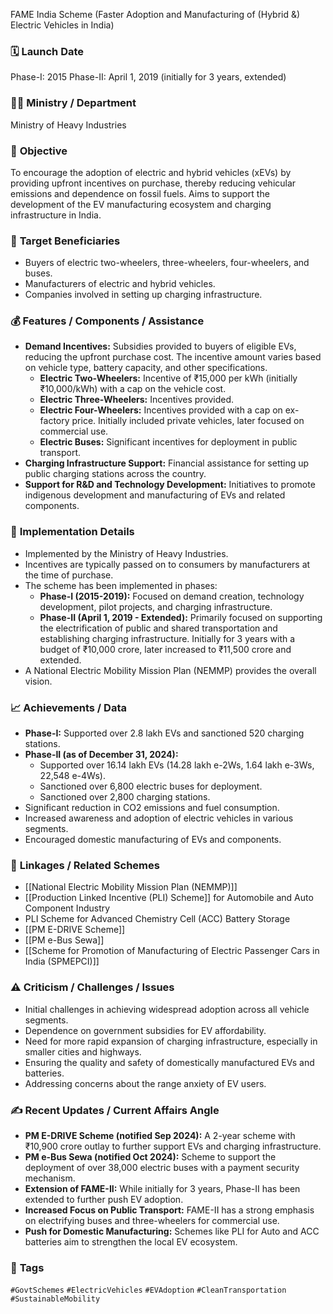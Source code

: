 
FAME India Scheme (Faster Adoption and Manufacturing of (Hybrid &) Electric Vehicles in India)

### 🗓️ **Launch Date**
Phase-I: 2015
Phase-II: April 1, 2019 (initially for 3 years, extended)

### 🧑‍🏫 **Ministry / Department**
Ministry of Heavy Industries

### 🎯 **Objective**
To encourage the adoption of electric and hybrid vehicles (xEVs) by providing upfront incentives on purchase, thereby reducing vehicular emissions and dependence on fossil fuels. Aims to support the development of the EV manufacturing ecosystem and charging infrastructure in India.

### 👥 **Target Beneficiaries**
- Buyers of electric two-wheelers, three-wheelers, four-wheelers, and buses.
- Manufacturers of electric and hybrid vehicles.
- Companies involved in setting up charging infrastructure.

### 💰 **Features / Components / Assistance**
- **Demand Incentives:** Subsidies provided to buyers of eligible EVs, reducing the upfront purchase cost. The incentive amount varies based on vehicle type, battery capacity, and other specifications.
    - **Electric Two-Wheelers:** Incentive of ₹15,000 per kWh (initially ₹10,000/kWh) with a cap on the vehicle cost.
    - **Electric Three-Wheelers:** Incentives provided.
    - **Electric Four-Wheelers:** Incentives provided with a cap on ex-factory price. Initially included private vehicles, later focused on commercial use.
    - **Electric Buses:** Significant incentives for deployment in public transport.
- **Charging Infrastructure Support:** Financial assistance for setting up public charging stations across the country.
- **Support for R&D and Technology Development:** Initiatives to promote indigenous development and manufacturing of EVs and related components.

### 📍 **Implementation Details**
- Implemented by the Ministry of Heavy Industries.
- Incentives are typically passed on to consumers by manufacturers at the time of purchase.
- The scheme has been implemented in phases:
    - **Phase-I (2015-2019):** Focused on demand creation, technology development, pilot projects, and charging infrastructure.
    - **Phase-II (April 1, 2019 - Extended):** Primarily focused on supporting the electrification of public and shared transportation and establishing charging infrastructure. Initially for 3 years with a budget of ₹10,000 crore, later increased to ₹11,500 crore and extended.
- A National Electric Mobility Mission Plan (NEMMP) provides the overall vision.

### 📈 **Achievements / Data**
- **Phase-I:** Supported over 2.8 lakh EVs and sanctioned 520 charging stations.
- **Phase-II (as of December 31, 2024):**
    - Supported over 16.14 lakh EVs (14.28 lakh e-2Ws, 1.64 lakh e-3Ws, 22,548 e-4Ws).
    - Sanctioned over 6,800 electric buses for deployment.
    - Sanctioned over 2,800 charging stations.
- Significant reduction in CO2 emissions and fuel consumption.
- Increased awareness and adoption of electric vehicles in various segments.
- Encouraged domestic manufacturing of EVs and components.

### 🧩 **Linkages / Related Schemes**
- [[National Electric Mobility Mission Plan (NEMMP)]]
- [[Production Linked Incentive (PLI) Scheme]] for Automobile and Auto Component Industry
- PLI Scheme for Advanced Chemistry Cell (ACC) Battery Storage
- [[PM E-DRIVE Scheme]]
- [[PM e-Bus Sewa]]
- [[Scheme for Promotion of Manufacturing of Electric Passenger Cars in India (SPMEPCI)]]

### ⚠️ **Criticism / Challenges / Issues**
- Initial challenges in achieving widespread adoption across all vehicle segments.
- Dependence on government subsidies for EV affordability.
- Need for more rapid expansion of charging infrastructure, especially in smaller cities and highways.
- Ensuring the quality and safety of domestically manufactured EVs and batteries.
- Addressing concerns about the range anxiety of EV users.

### ✍️ **Recent Updates / Current Affairs Angle**
- **PM E-DRIVE Scheme (notified Sep 2024):** A 2-year scheme with ₹10,900 crore outlay to further support EVs and charging infrastructure.
- **PM e-Bus Sewa (notified Oct 2024):** Scheme to support the deployment of over 38,000 electric buses with a payment security mechanism.
- **Extension of FAME-II:** While initially for 3 years, Phase-II has been extended to further push EV adoption.
- **Increased Focus on Public Transport:** FAME-II has a strong emphasis on electrifying buses and three-wheelers for commercial use.
- **Push for Domestic Manufacturing:** Schemes like PLI for Auto and ACC batteries aim to strengthen the local EV ecosystem.

### 🔗 **Tags**
`#GovtSchemes` `#ElectricVehicles` `#EVAdoption` `#CleanTransportation` `#SustainableMobility`